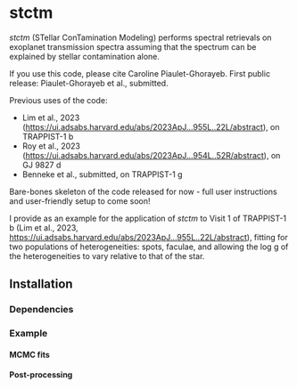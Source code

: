 # stctm
*stctm* (STellar ConTamination Modeling) performs spectral retrievals on exoplanet transmission spectra assuming that the spectrum can be explained by stellar contamination alone.


If you use this code, please cite Caroline Piaulet-Ghorayeb.
First public release: Piaulet-Ghorayeb et al., submitted.

Previous uses of the code:
* Lim et al., 2023 (https://ui.adsabs.harvard.edu/abs/2023ApJ...955L..22L/abstract), on TRAPPIST-1 b
* Roy et al., 2023 (https://ui.adsabs.harvard.edu/abs/2023ApJ...954L..52R/abstract), on GJ 9827 d
* Benneke et al., submitted, on TRAPPIST-1 g

Bare-bones skeleton of the code released for now - full user instructions and user-friendly setup to come soon!

I provide as an example for the application of *stctm* to Visit 1 of TRAPPIST-1 b (Lim et al., 2023, https://ui.adsabs.harvard.edu/abs/2023ApJ...955L..22L/abstract), fitting for two populations of heterogeneities: spots, faculae, and allowing the log g of the heterogeneities to vary relative to that of the star. 

## Installation

### Dependencies

### Example

#### MCMC fits

#### Post-processing

